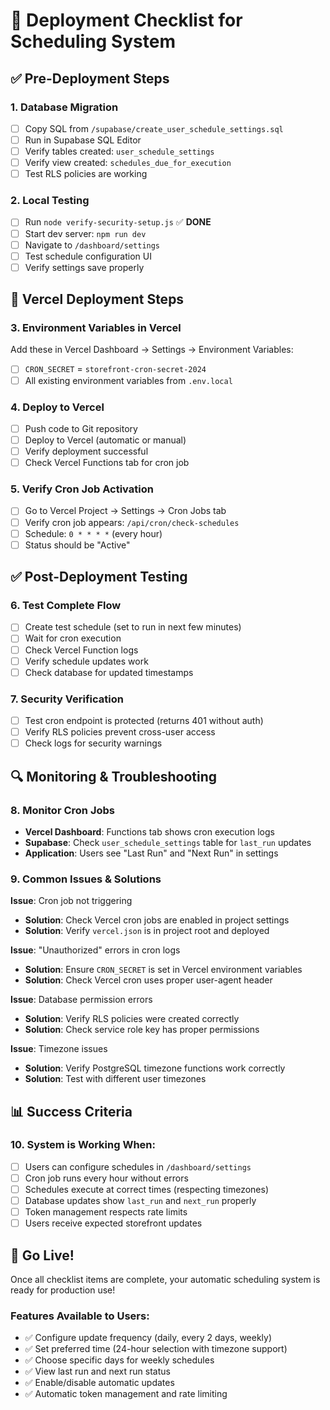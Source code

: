 # 🚀 Deployment Checklist for Scheduling System

## ✅ Pre-Deployment Steps

### 1. Database Migration
- [ ] Copy SQL from `/supabase/create_user_schedule_settings.sql`
- [ ] Run in Supabase SQL Editor
- [ ] Verify tables created: `user_schedule_settings`
- [ ] Verify view created: `schedules_due_for_execution`
- [ ] Test RLS policies are working

### 2. Local Testing
- [ ] Run `node verify-security-setup.js` ✅ **DONE**
- [ ] Start dev server: `npm run dev`
- [ ] Navigate to `/dashboard/settings`
- [ ] Test schedule configuration UI
- [ ] Verify settings save properly

## 🔧 Vercel Deployment Steps

### 3. Environment Variables in Vercel
Add these in Vercel Dashboard → Settings → Environment Variables:

- [ ] `CRON_SECRET` = `storefront-cron-secret-2024`
- [ ] All existing environment variables from `.env.local`

### 4. Deploy to Vercel
- [ ] Push code to Git repository
- [ ] Deploy to Vercel (automatic or manual)
- [ ] Verify deployment successful
- [ ] Check Vercel Functions tab for cron job

### 5. Verify Cron Job Activation
- [ ] Go to Vercel Project → Settings → Cron Jobs tab
- [ ] Verify cron job appears: `/api/cron/check-schedules`
- [ ] Schedule: `0 * * * *` (every hour)
- [ ] Status should be "Active"

## ✅ Post-Deployment Testing

### 6. Test Complete Flow
- [ ] Create test schedule (set to run in next few minutes)
- [ ] Wait for cron execution
- [ ] Check Vercel Function logs
- [ ] Verify schedule updates work
- [ ] Check database for updated timestamps

### 7. Security Verification
- [ ] Test cron endpoint is protected (returns 401 without auth)
- [ ] Verify RLS policies prevent cross-user access
- [ ] Check logs for security warnings

## 🔍 Monitoring & Troubleshooting

### 8. Monitor Cron Jobs
- **Vercel Dashboard**: Functions tab shows cron execution logs
- **Supabase**: Check `user_schedule_settings` table for `last_run` updates
- **Application**: Users see "Last Run" and "Next Run" in settings

### 9. Common Issues & Solutions

**Issue**: Cron job not triggering
- **Solution**: Check Vercel cron jobs are enabled in project settings
- **Solution**: Verify `vercel.json` is in project root and deployed

**Issue**: "Unauthorized" errors in cron logs
- **Solution**: Ensure `CRON_SECRET` is set in Vercel environment variables
- **Solution**: Check Vercel cron uses proper user-agent header

**Issue**: Database permission errors
- **Solution**: Verify RLS policies were created correctly
- **Solution**: Check service role key has proper permissions

**Issue**: Timezone issues
- **Solution**: Verify PostgreSQL timezone functions work correctly
- **Solution**: Test with different user timezones

## 📊 Success Criteria

### 10. System is Working When:
- [ ] Users can configure schedules in `/dashboard/settings`
- [ ] Cron job runs every hour without errors
- [ ] Schedules execute at correct times (respecting timezones)
- [ ] Database updates show `last_run` and `next_run` properly
- [ ] Token management respects rate limits
- [ ] Users receive expected storefront updates

## 🎉 Go Live!

Once all checklist items are complete, your automatic scheduling system is ready for production use!

### Features Available to Users:
- ✅ Configure update frequency (daily, every 2 days, weekly)
- ✅ Set preferred time (24-hour selection with timezone support)
- ✅ Choose specific days for weekly schedules
- ✅ View last run and next run status
- ✅ Enable/disable automatic updates
- ✅ Automatic token management and rate limiting